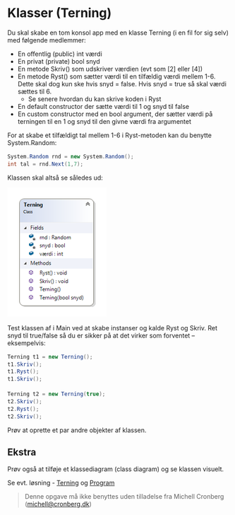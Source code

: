 ﻿# Klasser (Terning)

Du skal skabe en tom konsol app med en klasse Terning (i en fil for sig selv) med følgende medlemmer:

- En offentlig (public) int værdi
- En privat (private) bool snyd 
- En metode Skriv() som udskriver værdien (evt som [2] eller [4])
- En metode Ryst() som sætter værdi til en tilfældig værdi mellem 1-6. Dette skal dog kun ske hvis snyd = false. Hvis snyd = true så skal værdi sættes til 6.
	- Se senere hvordan du kan skrive koden i Ryst
- En default constructor der sætte værdi til 1 og snyd til false
- En custom constructor med en bool argument, der sætter værdi på terningen til en 1 og snyd til den givne værdi fra argumentet

For at skabe et tilfældigt tal mellem 1-6 i Ryst-metoden kan du benytte System.Random:

```csharp
System.Random rnd = new System.Random();
int tal = rnd.Next(1,7);
```

Klassen skal altså se således ud:

![](terning.png)

Test klassen af i Main ved at skabe instanser og kalde Ryst og Skriv. Ret snyd til true/false så du er sikker på at det virker som forventet – eksempelvis:

```csharp
Terning t1 = new Terning();
t1.Skriv();
t1.Ryst();
t1.Skriv();

Terning t2 = new Terning(true);
t2.Skriv();
t2.Ryst();
t2.Skriv();
```

Prøv at oprette et par andre objekter af klassen.

## Ekstra

Prøv også at tilføje et klassediagram (class diagram) og se klassen visuelt.

Se evt. løsning - [Terning](https://github.com/devcronberg/undervisning-cs-opgaver/blob/master/Klasser-terning/Terning.cs) og [Program](https://github.com/devcronberg/undervisning-cs-opgaver/blob/master/Klasser-terning/Program.cs)

<!-- footerstart -->
> Denne opgave må ikke benyttes uden tilladelse fra Michell Cronberg (michell@cronberg.dk)
<!-- footerslut -->
